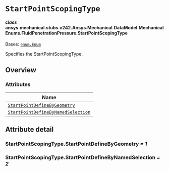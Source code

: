 # `StartPointScopingType`



#### *class* ansys.mechanical.stubs.v242.Ansys.Mechanical.DataModel.MechanicalEnums.FluidPenetrationPressure.StartPointScopingType

Bases: [`enum.Enum`](https://docs.python.org/3/library/enum.html#enum.Enum)

Specifies the StartPointScopingType.

<!-- !! processed by numpydoc !! -->

<a id="overview"></a>

## Overview

### Attributes

| Name |
| ----------------------------------------------------------------------------------------------- |
| [`StartPointDefineByGeometry`](#StartPointScopingType.StartPointDefineByGeometry) |
| [`StartPointDefineByNamedSelection`](#StartPointScopingType.StartPointDefineByNamedSelection) |

<a id="attribute-detail"></a>

## Attribute detail

<a id="StartPointScopingType.StartPointDefineByGeometry"></a>

### StartPointScopingType.StartPointDefineByGeometry *= 1*

<a id="StartPointScopingType.StartPointDefineByNamedSelection"></a>

### StartPointScopingType.StartPointDefineByNamedSelection *= 2*


